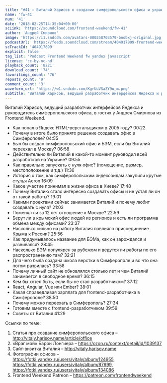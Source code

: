 ```yaml
---
title: "#41 – Виталий Харисов о создании симферопольского офиса и украинской разработке Яндекса"
name: 'fw-41'
num: '41'
date: '2018-02-25T14:35:04+00:00'
scLink: 'https://soundcloud.com/frontend-weekend/fw-41'
author: 'Андрей Смирнов'
image: 'https://i1.sndcdn.com/avatars-000358703579-bnobxj-original.jpg'
podcastUrl: 'https://feeds.soundcloud.com/stream/404917899-frontend-weekend-fw-41.m4a'
scTrackId: '404917899'
explicit: false
tag_list: 'Podcast Frontend Weekend fw yandex javascript'
license: 'cc-by-nc-nd'
playback_count: '8221'
download_count: '74'
favoritings_count: '76'
reposts_count: '9'
comment_count: '3'
waveform_url: 'https://w1.sndcdn.com/KgrUuVSaZY9u_m.png'
subtitle: "Виталий Харисов, ведущий разработчик интерфейсов Яндекса и руководитель симферопольского офиса, в гостях у Андрея Смирнова из Frontend Weekend.  "
---
```

Виталий Харисов, ведущий разработчик интерфейсов Яндекса и руководитель симферопольского офиса, в гостях у Андрея Смирнова из Frontend Weekend.  

- Как попал в Яндекс HTML-верстальщиком в 2005 году? <timecode sec="22">00:22</timecode>
- Почему в итоге было принято решение создавать офис в Симферополе? <timecode sec="295">04:55</timecode>
- Был бы создан симферопольский офис и БЭМ, если бы Виталий переехал в Москву? <timecode sec="418">06:58</timecode>
- Действительно ли Виталий в какой-то момент руководил всей разработкой на Украине? <timecode sec="595">09:55</timecode>
- Как правильно запускать с нуля офис? (помещение, размер, местоположение и т.д.) <timecode sec="696">11:36</timecode>
- История о том, как симферопольским яндексоидам закупили крутые стулья Aeron <timecode sec="969">16:09</timecode>
- Какое участие принимал в жизни офиса в Киеве? <timecode sec="1068">17:48</timecode>
- Почему Виталию стало интересно создавать офисы и не устал ли он от такой работы? <timecode sec="1141">19:01</timecode>
- Какими проектами сейчас занимается Виталий и почему любит создавать с нуля? <timecode sec="1263">21:03</timecode>
- Поменял ли за 12 лет отношение к Москве? <timecode sec="1379">22:59</timecode>
- Берут ли в крымский офис людей из регионов и есть ли программа обмена между офисами? <timecode sec="1417">23:37</timecode>
- Насколько сильно на работу Виталия повлияло присоединение Крыма к России? <timecode sec="1556">25:56</timecode>
- Как придумывалось название для БЭМа, как он зарождался и развивался? <timecode sec="1725">28:45</timecode>
- Насколько БЭМ популярен за рубежом и ведутся ли работы по его распространению там? <timecode sec="1941">32:21</timecode>
- Для чего была создана школа верстки в Симферополе и во что она потом развилась? <timecode sec="2038">33:58</timecode>
- Почему личный сайт не обновлялся столько лет и чем Виталий занимается в свободное время? <timecode sec="2175">36:15</timecode>
- Кем бы хотел быть, если бы не стал разработчиком? <timecode sec="2232">37:12</timecode>
- React, Angular, Vue или Ember? <timecode sec="2281">38:01</timecode>
- Какая справедливая зарплата для frontend-разработчика в Симферополе? <timecode sec="2330">38:50</timecode>
- Почему можно переехать в Симферополь? <timecode sec="1654">27:34</timecode>
- Готовим вместе с frontend-разработчиком <timecode sec="2399">39:59</timecode>
- Советы от Виталия <timecode sec="2489">41:29</timecode>

Ссылки по теме:
1) Статья про создание симферопольского офиса – http://vitaly.harisov.name/article/office
2) «Враг мой» Барри Лонгиера – https://ozon.ru/context/detail/id/1039137
3) Сайт-визитка Виталия – http://vitaly.harisov.name
4) Фотографии офисов – https://fotki.yandex.ru/users/vitaly/album/124955, https://fotki.yandex.ru/users/vitaly/album/87699, https://fotki.yandex.ru/users/vitaly/album/134086
5) Frontend Weekend Patreon – https://patreon.com/frontendweekend
